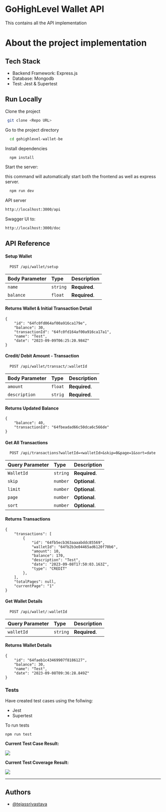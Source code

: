 # GoHighLevel Wallet API

This contains all the API implementation

# About the project implementation

## Tech Stack

- Backend Framework: Express.js
- Database: Mongodb
- Test: Jest & Supertest

## Run Locally

Clone the project

```bash
 git clone <Repo URL>
```

Go to the project directory

```bash
  cd gohighlevel-wallet-be
```

Install dependencies

```bash
  npm install
```

Start the server:

this command will automatically start both the frontend as well as express server.

```bash
  npm run dev
```

API server

```bash
http://localhost:3000/api
```

Swagger UI to:

```bash
http://localhost:3000/doc
```

## API Reference

#### Setup Wallet

```http
  POST /api/wallet/setup
```

| Body Parameter     | Type     | Description   |
| :----------------- | :------- | :------------ |
| `name` | `string` | **Required**. |
| `balance` | `float` | **Required**. |

#### Returns Wallet & Initial Transaction Detail


```
{
    "id": "64fc0fd064af00a916ca179e",
    "balance": 30,
    "transactionId": "64fc0fd164af00a916ca17a1",
    "name": "Test",
    "date": "2023-09-09T06:25:20.984Z"
}
```

#### Credit/ Debit Amount - Transaction

```http
  POST /api/wallet/transact/:walletId
```

| Body Parameter     | Type     | Description   |
| :----------------- | :------- | :------------ |
| `amount` | `float` | **Required**. |
| `description` | `strig` | **Required**. |

#### Returns Updated Balance


```
{
    "balance": 40,
    "transactionId": "64fbeadad66c50dca6c566de"
}
```

#### Get All Transactions

```http
  POST /api/transactions?walletId=<walletId>&skip=0&page=1&sort=date
```

| Query Parameter     | Type     | Description   |
| :----------------- | :------- | :------------ |
| `WalletId` | `string` | **Required**. |
| `skip` | `number` | **Optional**. |
| `limit` | `number` | **Optional**. |
| `page` | `number` | **Optional**. |
| `sort` | `number` | **Optional**. |

#### Returns Transactions


```
{
    "transactions": [
        {
            "id": "64fb5ecb363aaaabddc85569",
            "walletId": "64fb2b3e04465ad6120f70b6",
            "amount": 10,
            "balance": 170,
            "description": "Test",
            "date": "2023-09-08T17:50:03.163Z",
            "type": "CREDIT"
        },
    ],
    "totalPages": null,
    "currentPage": "1"
}
```

#### Get Wallet Details

```http
  POST /api/wallet/:walletId
```

| Query Parameter     | Type     | Description   |
| :----------------- | :------- | :------------ |
| `walletId` | `string` | **Required**. |


#### Returns Wallet Details


```
{
    "id": "64faeb1c43469907f8186127",
    "balance": 30,
    "name": "Test",
    "date": "2023-09-08T09:36:28.849Z"
}
```

### Tests

Have created test cases using the follwing:

- Jest
- Supertest

To run tests

`npm run test`


**Current Test Case Result:**


[![](https://github.com/tejassrivastava/gohighlevel-wallet-be/blob/main/TestResult.png)](https://github.com/tejassrivastava/gohighlevel-wallet-be/blob/main/TestResult.png)

**Current Test Coverage Result:**

[![](https://github.com/tejassrivastava/gohighlevel-wallet-be/blob/main/TestCoverage.png)](https://github.com/tejassrivastava/gohighlevel-wallet-be/blob/main/TestCoverage.png)


------------


## Authors

- [@tejassrivastava](https://www.github.com/tejassrivastava)
